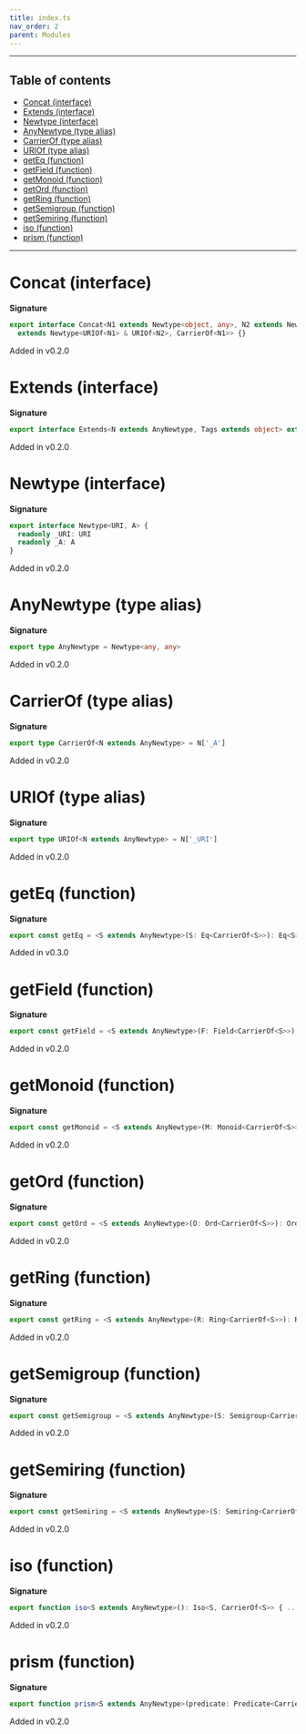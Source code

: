 ```yaml
---
title: index.ts
nav_order: 2
parent: Modules
---
```


---

<h2 class="text-delta">Table of contents</h2>

- [Concat (interface)](#concat-interface)
- [Extends (interface)](#extends-interface)
- [Newtype (interface)](#newtype-interface)
- [AnyNewtype (type alias)](#anynewtype-type-alias)
- [CarrierOf (type alias)](#carrierof-type-alias)
- [URIOf (type alias)](#uriof-type-alias)
- [getEq (function)](#geteq-function)
- [getField (function)](#getfield-function)
- [getMonoid (function)](#getmonoid-function)
- [getOrd (function)](#getord-function)
- [getRing (function)](#getring-function)
- [getSemigroup (function)](#getsemigroup-function)
- [getSemiring (function)](#getsemiring-function)
- [iso (function)](#iso-function)
- [prism (function)](#prism-function)

---

# Concat (interface)

**Signature**

```ts
export interface Concat<N1 extends Newtype<object, any>, N2 extends Newtype<object, CarrierOf<N1>>>
  extends Newtype<URIOf<N1> & URIOf<N2>, CarrierOf<N1>> {}
```

Added in v0.2.0

# Extends (interface)

**Signature**

```ts
export interface Extends<N extends AnyNewtype, Tags extends object> extends Newtype<Tags & URIOf<N>, CarrierOf<N>> {}
```

Added in v0.2.0

# Newtype (interface)

**Signature**

```ts
export interface Newtype<URI, A> {
  readonly _URI: URI
  readonly _A: A
}
```

Added in v0.2.0

# AnyNewtype (type alias)

**Signature**

```ts
export type AnyNewtype = Newtype<any, any>
```

Added in v0.2.0

# CarrierOf (type alias)

**Signature**

```ts
export type CarrierOf<N extends AnyNewtype> = N['_A']
```

Added in v0.2.0

# URIOf (type alias)

**Signature**

```ts
export type URIOf<N extends AnyNewtype> = N['_URI']
```

Added in v0.2.0

# getEq (function)

**Signature**

```ts
export const getEq = <S extends AnyNewtype>(S: Eq<CarrierOf<S>>): Eq<S> => ...
```

Added in v0.3.0

# getField (function)

**Signature**

```ts
export const getField = <S extends AnyNewtype>(F: Field<CarrierOf<S>>): Field<S> => ...
```

Added in v0.2.0

# getMonoid (function)

**Signature**

```ts
export const getMonoid = <S extends AnyNewtype>(M: Monoid<CarrierOf<S>>): Monoid<S> => ...
```

Added in v0.2.0

# getOrd (function)

**Signature**

```ts
export const getOrd = <S extends AnyNewtype>(O: Ord<CarrierOf<S>>): Ord<S> => ...
```

Added in v0.2.0

# getRing (function)

**Signature**

```ts
export const getRing = <S extends AnyNewtype>(R: Ring<CarrierOf<S>>): Ring<S> => ...
```

Added in v0.2.0

# getSemigroup (function)

**Signature**

```ts
export const getSemigroup = <S extends AnyNewtype>(S: Semigroup<CarrierOf<S>>): Semigroup<S> => ...
```

Added in v0.2.0

# getSemiring (function)

**Signature**

```ts
export const getSemiring = <S extends AnyNewtype>(S: Semiring<CarrierOf<S>>): Semiring<S> => ...
```

Added in v0.2.0

# iso (function)

**Signature**

```ts
export function iso<S extends AnyNewtype>(): Iso<S, CarrierOf<S>> { ... }
```

Added in v0.2.0

# prism (function)

**Signature**

```ts
export function prism<S extends AnyNewtype>(predicate: Predicate<CarrierOf<S>>): Prism<CarrierOf<S>, S> { ... }
```

Added in v0.2.0
